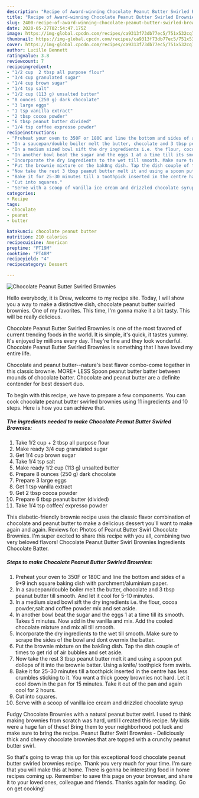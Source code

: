 ```yaml
---
description: "Recipe of Award-winning Chocolate Peanut Butter Swirled Brownies"
title: "Recipe of Award-winning Chocolate Peanut Butter Swirled Brownies"
slug: 2400-recipe-of-award-winning-chocolate-peanut-butter-swirled-brownies
date: 2020-05-27T02:54:47.175Z
image: https://img-global.cpcdn.com/recipes/ca9313f73db77ec5/751x532cq70/chocolate-peanut-butter-swirled-brownies-recipe-main-photo.jpg
thumbnail: https://img-global.cpcdn.com/recipes/ca9313f73db77ec5/751x532cq70/chocolate-peanut-butter-swirled-brownies-recipe-main-photo.jpg
cover: https://img-global.cpcdn.com/recipes/ca9313f73db77ec5/751x532cq70/chocolate-peanut-butter-swirled-brownies-recipe-main-photo.jpg
author: Lucille Bennett
ratingvalue: 3.8
reviewcount: 7
recipeingredient:
- "1/2 cup  2 tbsp all purpose flour"
- "3/4 cup granulated sugar"
- "1/4 cup brown sugar"
- "1/4 tsp salt"
- "1/2 cup (113 g) unsalted butter"
- "8 ounces (250 g) dark chocolate"
- "3 large eggs"
- "1 tsp vanilla extract"
- "2 tbsp cocoa powder"
- "6 tbsp peanut butter divided"
- "1/4 tsp coffee expresso powder"
recipeinstructions:
- "Preheat your oven to 350F or 180C and line the bottom and sides of a 9*9 inch square baking dish with parchment/aluminium paper."
- "In a saucepan/double boiler melt the butter, chocolate and 3 tbsp peanut butter till smooth. And let it cool for 5-10 minutes."
- "In a medium sized bowl sift the dry ingredients i.e. the flour, cocoa powder,salt and coffee powder mix and set aside."
- "In another bowl beat the sugar and the eggs 1 at a time till its smooth. Takes 5 minutes. Now add in the vanilla and mix. Add the cooled chocolate mixture and mix all till smooth."
- "Incorporate the dry ingredients to the wet till smooth. Make sure to scrape the sides of the bowl and dont overmix the batter."
- "Put the brownie mixture on the bak8ng dish. Tap the dish couple of times to get rid of air bubbles and set aside."
- "Now take the rest 3 tbsp peanut butter melt it and using a spoon put dollops of it into the brownie batter. Using a knife/ toothpick form swirls."
- "Bake it for 25-30 minutes till a toothpick inserted in the centre has less crumbles sticking to it. You want a thick goeey brownies not hard. Let it cool down in the pan for 15 minutes. Take it out of the pan and again cool for 2 hours."
- "Cut into squares."
- "Serve with a scoop of vanilla ice cream and drizzled chocolate syrup"
categories:
- Recipe
tags:
- chocolate
- peanut
- butter

katakunci: chocolate peanut butter 
nutrition: 210 calories
recipecuisine: American
preptime: "PT19M"
cooktime: "PT48M"
recipeyield: "4"
recipecategory: Dessert

---
```



![Chocolate Peanut Butter Swirled Brownies](https://img-global.cpcdn.com/recipes/ca9313f73db77ec5/751x532cq70/chocolate-peanut-butter-swirled-brownies-recipe-main-photo.jpg)

Hello everybody, it is Drew, welcome to my recipe site. Today, I will show you a way to make a distinctive dish, chocolate peanut butter swirled brownies. One of my favorites. This time, I'm gonna make it a bit tasty. This will be really delicious.

Chocolate Peanut Butter Swirled Brownies is one of the most favored of current trending foods in the world. It is simple, it's quick, it tastes yummy. It's enjoyed by millions every day. They're fine and they look wonderful. Chocolate Peanut Butter Swirled Brownies is something that I have loved my entire life.

Chocolate and peanut butter--nature&#39;s best flavor combo-come together in this classic brownie. MORE+ LESS Spoon peanut butter batter between mounds of chocolate batter. Chocolate and peanut butter are a definite contender for best dessert duo.


To begin with this recipe, we have to prepare a few components. You can cook chocolate peanut butter swirled brownies using 11 ingredients and 10 steps. Here is how you can achieve that.

<!--inarticleads1-->

##### The ingredients needed to make Chocolate Peanut Butter Swirled Brownies:

1. Take 1/2 cup + 2 tbsp all purpose flour
1. Make ready 3/4 cup granulated sugar
1. Get 1/4 cup brown sugar
1. Take 1/4 tsp salt
1. Make ready 1/2 cup (113 g) unsalted butter
1. Prepare 8 ounces (250 g) dark chocolate
1. Prepare 3 large eggs
1. Get 1 tsp vanilla extract
1. Get 2 tbsp cocoa powder
1. Prepare 6 tbsp peanut butter (divided)
1. Take 1/4 tsp coffee/ expresso powder


This diabetic-friendly brownie recipe uses the classic flavor combination of chocolate and peanut butter to make a delicious dessert you&#39;ll want to make again and again. Reviews for: Photos of Peanut Butter Swirl Chocolate Brownies. I&#39;m super excited to share this recipe with you all, combining two very beloved flavors! Chocolate Peanut Butter Swirl Brownies Ingredients Chocolate Batter. 

<!--inarticleads2-->

##### Steps to make Chocolate Peanut Butter Swirled Brownies:

1. Preheat your oven to 350F or 180C and line the bottom and sides of a 9*9 inch square baking dish with parchment/aluminium paper.
1. In a saucepan/double boiler melt the butter, chocolate and 3 tbsp peanut butter till smooth. And let it cool for 5-10 minutes.
1. In a medium sized bowl sift the dry ingredients i.e. the flour, cocoa powder,salt and coffee powder mix and set aside.
1. In another bowl beat the sugar and the eggs 1 at a time till its smooth. Takes 5 minutes. Now add in the vanilla and mix. Add the cooled chocolate mixture and mix all till smooth.
1. Incorporate the dry ingredients to the wet till smooth. Make sure to scrape the sides of the bowl and dont overmix the batter.
1. Put the brownie mixture on the bak8ng dish. Tap the dish couple of times to get rid of air bubbles and set aside.
1. Now take the rest 3 tbsp peanut butter melt it and using a spoon put dollops of it into the brownie batter. Using a knife/ toothpick form swirls.
1. Bake it for 25-30 minutes till a toothpick inserted in the centre has less crumbles sticking to it. You want a thick goeey brownies not hard. Let it cool down in the pan for 15 minutes. Take it out of the pan and again cool for 2 hours.
1. Cut into squares.
1. Serve with a scoop of vanilla ice cream and drizzled chocolate syrup


Fudgy Chocolate Brownies with a natural peanut butter swirl. I used to think making brownies from scratch was hard, until I created this recipe. My kids were a huge fan of these! Bring them to your neighborhood pot luck and make sure to bring the recipe. Peanut Butter Swirl Brownies - Deliciously thick and chewy chocolate brownies that are topped with a crunchy peanut butter swirl. 

So that's going to wrap this up for this exceptional food chocolate peanut butter swirled brownies recipe. Thank you very much for your time. I'm sure that you will make this at home. There is gonna be interesting food in home recipes coming up. Remember to save this page on your browser, and share it to your loved ones, colleague and friends. Thanks again for reading. Go on get cooking!
